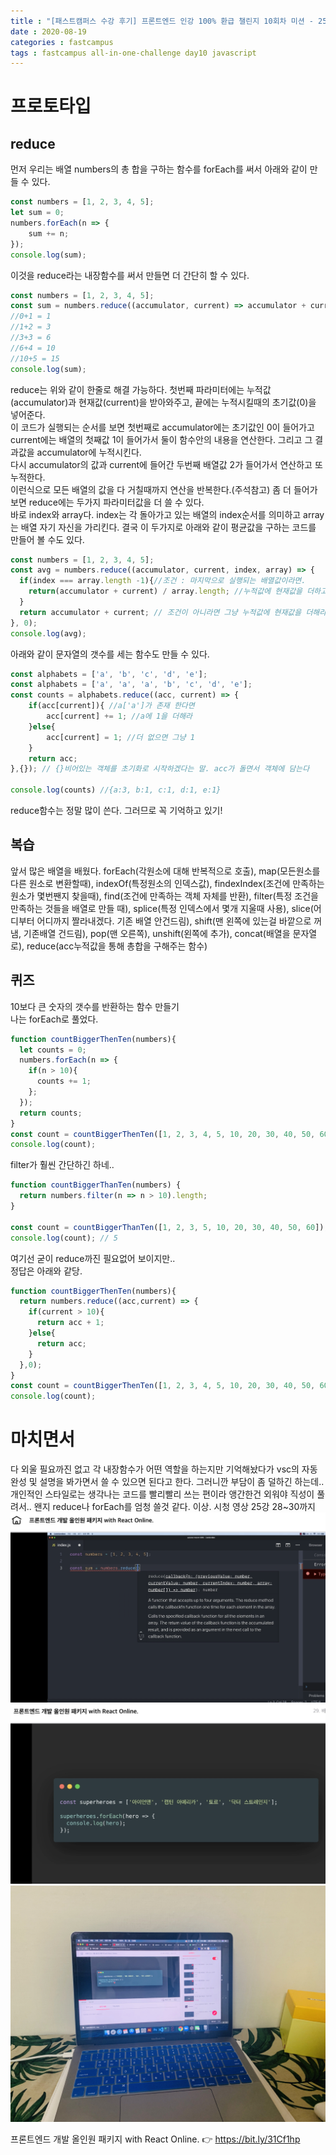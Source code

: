```yaml
---
title : "[패스트캠퍼스 수강 후기] 프론트엔드 인강 100% 환급 챌린지 10회차 미션 - 25강 프로토타입과 클래스"
date : 2020-08-19
categories : fastcampus 
tags : fastcampus all-in-one-challenge day10 javascript 
---
```

# 프로토타입

## reduce
먼저 우리는 배열 numbers의 총 합을 구하는 함수를 forEach를 써서 아래와 같이 만들 수 있다.
```javascript
const numbers = [1, 2, 3, 4, 5];
let sum = 0;
numbers.forEach(n => {
    sum += n;
});
console.log(sum);
```
이것을 reduce라는 내장함수를 써서 만들면 더 간단히 할 수 있다.
```javascript
const numbers = [1, 2, 3, 4, 5];
const sum = numbers.reduce((accumulator, current) => accumulator + current, 0);
//0+1 = 1
//1+2 = 3
//3+3 = 6
//6+4 = 10
//10+5 = 15
console.log(sum);
```
reduce는 위와 같이 한줄로 해결 가능하다. 첫번째 파라미터에는 누적값(accumulator)과 현재값(current)을 받아와주고, 끝에는 누적시킬때의 초기값(0)을 넣어준다.   
이 코드가 실행되는 순서를 보면 첫번째로 accumulator에는 초기값인 0이 들어가고 current에는 배열의 첫째값 1이 들어가서 둘이 함수안의 내용을 연산한다. 그리고 그 결과값을 accumulator에 누적시킨다.   
다시 accumulator의 값과 current에 들어간 두번째 배열값 2가 들어가서 연산하고 또 누적한다.   
이런식으로 모든 배열의 값을 다 거칠때까지 연산을 반복한다.(주석참고)
좀 더 들어가보면 reduce에는 두가지 파라미터값을 더 쓸 수 있다.   
바로 index와 array다. index는 각 돌아가고 있는 배열의 index순서를 의미하고 array는 배열 자기 자신을 가리킨다. 결국 이 두가지로 아래와 같이 평균값을 구하는 코드를 만들어 볼 수도 있다.
```javascript
const numbers = [1, 2, 3, 4, 5];
const avg = numbers.reduce((accumulator, current, index, array) => {
  if(index === array.length -1){//조건 : 마지막으로 실행되는 배열값이라면.
    return(accumulator + current) / array.length; //누적값에 현재값을 더하고 배열갯수만큼 나눠라.
  }
  return accumulator + current; // 조건이 아니라면 그냥 누적값에 현재값을 더해라.
}, 0);
console.log(avg);
```
아래와 같이 문자열의 갯수를 세는 함수도 만들 수 있다.
```javascript
const alphabets = ['a', 'b', 'c', 'd', 'e'];
const alphabets = ['a', 'a', 'a', 'b', 'c', 'd', 'e'];
const counts = alphabets.reduce((acc, current) => {
    if(acc[current]){ //a['a']가 존재 한다면
        acc[current] += 1; //a에 1을 더해라
    }else{
        acc[current] = 1; //더 없으면 그냥 1
    }
    return acc;
},{}); // {}비어있는 객체를 초기화로 시작하겠다는 말. acc가 돌면서 객체에 담는다

console.log(counts) //{a:3, b:1, c:1, d:1, e:1}
```
reduce함수는 정말 많이 쓴다. 그러므로 꼭 기억하고 있기!

## 복습
앞서 많은 배열을 배웠다. forEach(각원소에 대해 반복적으로 호출), map(모든원소를 다른 원소로 변환할때), indexOf(특정원소의 인덱스값), findexIndex(조건에 만족하는 원소가 몇번짼지 찾을때), find(조건에 만족하는 객체 자체를 반환), filter(특정 조건을 만족하는 것들을 배열로 만들 때), splice(특정 인덱스에서 몇개 지울때 사용), slice(어디부터 어디까지 짤라내겠다. 기존 배열 안건드림), shift(맨 왼쪽에 있는걸 바깥으로 꺼냄, 기존배열 건드림), pop(맨 오른쪽), unshift(왼쪽에 추가), concat(배열을 문자열로), reduce(acc누적값을 통해 총합을 구해주는 함수)

## 퀴즈
10보다 큰 숫자의 갯수를 반환하는 함수 만들기   
나는 forEach로 풀었다.
```javascript
function countBiggerThenTen(numbers){
  let counts = 0;
  numbers.forEach(n => {
    if(n > 10){
      counts += 1;
    };
  });
  return counts;
}
const count = countBiggerThenTen([1, 2, 3, 4, 5, 10, 20, 30, 40, 50, 60]);
console.log(count);
```
filter가 훨씬 간단하긴 하네..
```javascript
function countBiggerThanTen(numbers) {
  return numbers.filter(n => n > 10).length;
}

const count = countBiggerThanTen([1, 2, 3, 5, 10, 20, 30, 40, 50, 60]);
console.log(count); // 5
```
여기선 굳이 reduce까진 필요없어 보이지만..   
정답은 아래와 같당.
```javascript
function countBiggerThenTen(numbers){
  return numbers.reduce((acc,current) => {
    if(current > 10){
      return acc + 1;
    }else{
      return acc;
    }
  },0);
}
const count = countBiggerThenTen([1, 2, 3, 4, 5, 10, 20, 30, 40, 50, 60]);
console.log(count);
```


# 마치면서
다 외울 필요까진 없고 각 내장함수가 어떤 역할을 하는지만 기억해놨다가 vsc의 자동완성 및 설명을 봐가면서 쓸 수 있으면 된다고 한다. 그러니깐 부담이 좀 덜하긴 하는데.. 개인적인 스타일로는 생각나는 코드를 빨리빨리 쓰는 편이라 앵간한건 외워야 직성이 풀려서.. 왠지 reduce나 forEach를 엄청 쓸것 같다.  이상. 
시청 영상 25강 28~30까지
![수강인증이미지](/images/200818-1.png)
![수강인증이미지](/images/200818-2.png)
![수강인증이미지](/images/200818-3.jpeg)
   
프론트엔드 개발 올인원 패키지 with React Online. 👉 https://bit.ly/31Cf1hp